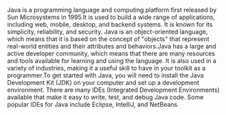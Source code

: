 Java is a programming language and computing platform first released by
Sun Microsystems in 1995.It is used to build a wide range of
applications, including web, mobile, desktop, and backend systems. It is
known for its simplicity, reliability, and security. Java is an
object-oriented language, which means that it is based on the concept of
"objects" that represent real-world entities and their attributes and
behaviors.Java has a large and active developer community, which means
that there are many resources and tools available for learning and using
the language. It is also used in a variety of industries, making it a
useful skill to have in your toolkit as a programmer.To get started with
Java, you will need to install the Java Development Kit (JDK) on your
computer and set up a development environment. There are many IDEs
(Integrated Development Environments) available that make it easy to
write, test, and debug Java code. Some popular IDEs for Java include
Eclipse, IntelliJ, and NetBeans.
